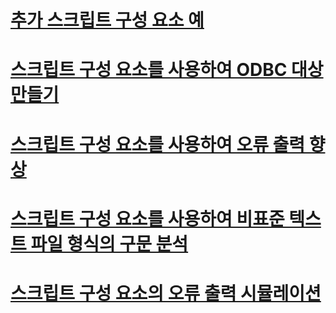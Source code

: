 # [추가 스크립트 구성 요소 예](additional-script-component-examples.md)
# [스크립트 구성 요소를 사용하여 ODBC 대상 만들기](creating-an-odbc-destination-with-the-script-component.md)
# [스크립트 구성 요소를 사용하여 오류 출력 향상](enhancing-an-error-output-with-the-script-component.md)
# [스크립트 구성 요소를 사용하여 비표준 텍스트 파일 형식의 구문 분석](parsing-non-standard-text-file-formats-with-the-script-component.md)
# [스크립트 구성 요소의 오류 출력 시뮬레이션](simulating-an-error-output-for-the-script-component.md)
